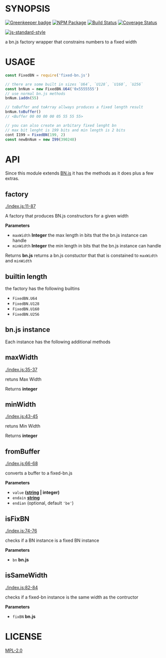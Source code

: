 # SYNOPSIS 

[![Greenkeeper badge](https://badges.greenkeeper.io/ewasm/fixed-bn.js.svg)](https://greenkeeper.io/)
[![NPM Package](https://img.shields.io/npm/v/fixed-bn.js.svg?style=flat-square)](https://www.npmjs.org/package/fixed-bn.js)
[![Build Status](https://img.shields.io/travis/ewasm/fixed-bn.js.svg?branch=master&style=flat-square)](https://travis-ci.org/ewasm/fixed-bn.js)
[![Coverage Status](https://img.shields.io/coveralls/ewasm/fixed-bn.js.svg?style=flat-square)](https://coveralls.io/r/ewasm/fixed-bn.js)

[![js-standard-style](https://cdn.rawgit.com/feross/standard/master/badge.svg)](https://github.com/feross/standard)  

a bn.js factory wrapper that constrains numbers to a fixed width

# USAGE
```javascript
const FixedBN = require('fixed-bn.js')

// there are some built in sizes `U64`, `U128`, `U160`, `U256`
const bnNum = new FixedBN.U64('0x5555555')
// use normal bn.js methods
bnNum.iaddn(55)

// toBuffer and toArray allways produces a fixed length result
bnNum.toBuffer()
// <Buffer 00 00 00 00 05 55 55 55>

// you can also create an arbitary fixed lenght bn
// max bit lenght is 199 bits and min length is 2 bits
cont I199 = FixedBN(199, 2) 
const newBnNum = new I99(390248)
```

# API
Since this module extends [BN.js](https://github.com/indutny/bn.js/) it has the methods as it does plus a few extras.


## factory

[./index.js:11-87](https://github.com/ewasm/fixedBN/blob/814e88711940f48efc341ed0c1296f7fa6cdd111/./index.js#L11-L87 "Source code on GitHub")

A factory that produces BN.js constructors for a given width

**Parameters**

-   `maxWidth` **Integer** the max length in bits that the bn.js instance can handle
-   `minWidth` **Integer** the min length in bits that the bn.js instance can handle

Returns **bn.js** returns a bn.js constuctor that that is constained to `maxWidth` and `minWidth`

## builtin length
the factory has the following builtins
- `FixedBN.U64`
- `FixedBN.U128`
- `FixedBN.U160`
- `FixedBN.U256`

## bn.js instance
Each instance has the following additional methods

## maxWidth

[./index.js:35-37](https://github.com/ewasm/fixedBN/blob/814e88711940f48efc341ed0c1296f7fa6cdd111/./index.js#L35-L37 "Source code on GitHub")

retuns Max Width

Returns **integer** 

## minWidth

[./index.js:43-45](https://github.com/ewasm/fixedBN/blob/814e88711940f48efc341ed0c1296f7fa6cdd111/./index.js#L43-L45 "Source code on GitHub")

retuns Min Width

Returns **integer** 

## fromBuffer

[./index.js:66-68](https://github.com/ewasm/fixedBN/blob/814e88711940f48efc341ed0c1296f7fa6cdd111/./index.js#L66-L68 "Source code on GitHub")

converts a buffer to a fixed-bn.js

**Parameters**

-   `value` **([string](https://developer.mozilla.org/en-US/docs/Web/JavaScript/Reference/Global_Objects/String) | integer)** 
-   `endain` **[string](https://developer.mozilla.org/en-US/docs/Web/JavaScript/Reference/Global_Objects/String)** 
-   `endian`   (optional, default `'be'`)

## isFixBN

[./index.js:74-76](https://github.com/ewasm/fixedBN/blob/814e88711940f48efc341ed0c1296f7fa6cdd111/./index.js#L74-L76 "Source code on GitHub")

checks if a BN instance is a fixed BN instance

**Parameters**

-   `bn` **bn.js** 

## isSameWidth

[./index.js:82-84](https://github.com/ewasm/fixedBN/blob/814e88711940f48efc341ed0c1296f7fa6cdd111/./index.js#L82-L84 "Source code on GitHub")

checks if a fixed-bn instance is the same width as the contructor

**Parameters**

-   `fixBN` **bn.js** 


# LICENSE
[MPL-2.0](https://tldrlegal.com/license/mozilla-public-license-2.0-(mpl-2))
